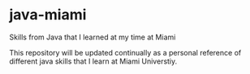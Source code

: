 # java-miami
Skills from Java that I learned at my time at Miami


This repository will be updated continually as a personal reference of different java skills that I learn at Miami Universtiy.
